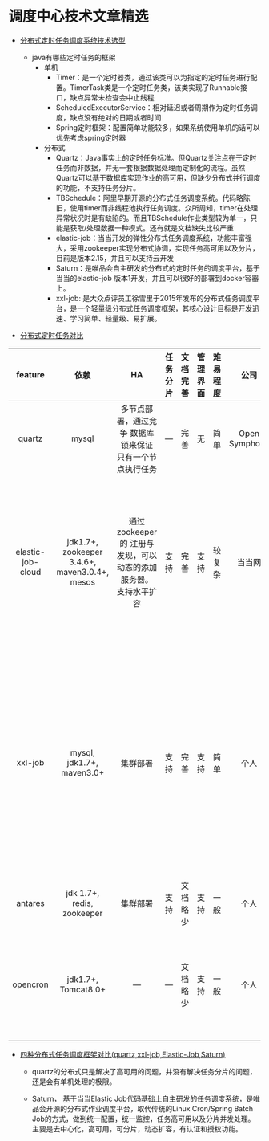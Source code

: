 # 调度中心技术文章精选

  * [分布式定时任务调度系统技术选型][1]
    * java有哪些定时任务的框架
      * 单机
        * Timer：是一个定时器类，通过该类可以为指定的定时任务进行配置。TimerTask类是一个定时任务类，该类实现了Runnable接口，缺点异常未检查会中止线程
        * ScheduledExecutorService：相对延迟或者周期作为定时任务调度，缺点没有绝对的日期或者时间
        * Spring定时框架：配置简单功能较多，如果系统使用单机的话可以优先考虑spring定时器
      * 分布式
        * Quartz：Java事实上的定时任务标准。但Quartz关注点在于定时任务而非数据，并无一套根据数据处理而定制化的流程。虽然Quartz可以基于数据库实现作业的高可用，但缺少分布式并行调度的功能，不支持任务分片。
        * TBSchedule：阿里早期开源的分布式任务调度系统。代码略陈旧，使用timer而非线程池执行任务调度。众所周知，timer在处理异常状况时是有缺陷的。而且TBSchedule作业类型较为单一，只能是获取/处理数据一种模式。还有就是文档缺失比较严重  
        * elastic-job：当当开发的弹性分布式任务调度系统，功能丰富强大，采用zookeeper实现分布式协调，实现任务高可用以及分片，目前是版本2.15，并且可以支持云开发
        * Saturn：是唯品会自主研发的分布式的定时任务的调度平台，基于当当的elastic-job 版本1开发，并且可以很好的部署到docker容器上。
        * xxl-job: 是大众点评员工徐雪里于2015年发布的分布式任务调度平台，是一个轻量级分布式任务调度框架，其核心设计目标是开发迅速、学习简单、轻量级、易扩展。
 
  * [分布式定时任务对比][2]
  
  |feature          |依赖                  |HA     |任务分片|文档完善|管理界面|难易程度|公司   |高级功能|缺点    |
  |:---------------:|:-------------------:|:-----:|:-----:|:-----:|:-----:|:-----:|:-----:|:-----:|:-----:|
  |quartz           |mysql|多节点部署，通过竞争 数据库锁来保证 只有一个节点执行任务| — |完善|无|简单|Open Symphony| — |没有管理界面， 以及不支持任务分片等。 不适用于分布式场景|
  |elastic-job-cloud|jdk1.7+,  zookeeper 3.4.6+, maven3.0.4+, mesos|通过zookeeper的 注册与发现，可以 动态的添加服务器。 支持水平扩容|支持|完善|支持|较复杂|当当网|弹性扩容， 多种作业模式， 失效转移， 运行状态收集， 多线程处理数据， 幂等性， 容错处理， Spring命名空间支持|需要引入zookeeper， mesos, 增加系统复杂度, 学习成本较高|
  |xxl-job          |mysql, jdk1.7+, maven3.0+|集群部署|支持|完善|支持|简单|个人|弹性扩容， 分片广播， 故障转移， Rolling实时日志， GLUE（支持在线 编辑代码，免发布）, 任务进度监控， 任务依赖， 数据加密， 邮件报警， 运行报表， 国际化|调度中心通过获取 DB锁来保证集群中 执行任务的唯一性， 如果短任务很多， 随着调度中心集群 数量增加， 那么数据库的锁竞争 会比较厉害， 性能不好。|
  |antares          |jdk 1.7+, redis, zookeeper|集群部署|支持|文档略少|支持|一般|个人|任务分片， 失效转移， 弹性扩容|不支持动态添加任务|
  |opencron         |jdk1.7+, Tomcat8.0+| — | — |文档略少|支持|一般|个人|时间规则支持 quartz和crontab， kill任务， 现场执行， 查询任务运行状态|不适用于分布式场景|

 
 * [四种分布式任务调度框架对比(quartz,xxl-job,Elastic-Job,Saturn)][3]
   
   * quartz的分布式只是解决了高可用的问题，并没有解决任务分片的问题，还是会有单机处理的极限。
   
   * Saturn， 基于当当Elastic Job代码基础上自主研发的任务调度系统，是唯品会开源的分布式作业调度平台，取代传统的Linux Cron/Spring Batch Job的方式，做到统一配置，统一监控，任务高可用以及分片并发处理。主要是去中心化，高可用，可分片，动态扩容，有认证和授权功能。
 
 
 
 
 [1]: https://www.cnblogs.com/davidwang456/p/9057839.html
 [2]: https://blog.csdn.net/u012394095/article/details/79470904
 [3]: https://blog.csdn.net/thver/article/details/87480971